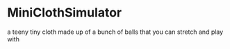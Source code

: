 # MiniClothSimulator
a teeny tiny cloth made up of a bunch of balls that you can stretch and play with
